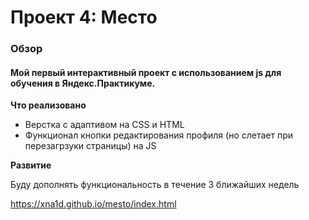 # Проект 4: Место

### Обзор

#### Мой первый интерактивный проект с использованием js для обучения в Яндекс.Практикуме.

**Что реализовано**

* Верстка с адаптивом на CSS и HTML
* Функционал кнопки редактирования профиля (но слетает при перезагрзуки страницы) на JS

**Развитие**

Буду дополнять функциональность в течение 3 ближайших недель

https://xna1d.github.io/mesto/index.html